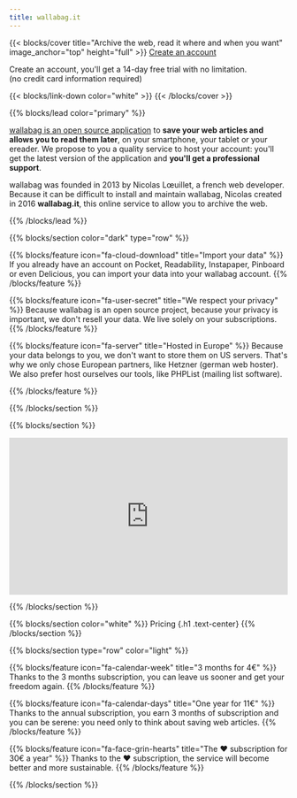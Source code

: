 ```yaml
---
title: wallabag.it
---
```


{{< blocks/cover title="Archive the web, read it where and when you want" image_anchor="top" height="full" >}}
<a class="btn btn-lg btn-secondary me-3 mb-4" href="https://app.wallabag.it/">
  Create an account <i class="fa fa-user-plus ms-2"></i>
</a>
<p class="lead mt-5">Create an account, you'll get a 14-day free trial with no limitation.<br />(no credit card information required)</p>
{{< blocks/link-down color="white" >}}
{{< /blocks/cover >}}


{{% blocks/lead color="primary" %}}

[wallabag is an open source application](https://wallabag.org) to **save your web articles and allows you to read them later**, on your smartphone, your tablet or your ereader. We propose to you a quality service to host your account: you'll get the latest version of the application and **you'll get a professional support**.

wallabag was founded in 2013 by Nicolas Lœuillet, a french web developer. Because it can be difficult to install and maintain wallabag, Nicolas created in 2016 **wallabag.it**, this online service to allow you to archive the web.

{{% /blocks/lead %}}

{{% blocks/section color="dark" type="row" %}}

{{% blocks/feature icon="fa-cloud-download" title="Import your data" %}}
If you already have an account on Pocket, Readability, Instapaper, Pinboard or even Delicious, you can import your data into your wallabag account.
{{% /blocks/feature %}}

{{% blocks/feature icon="fa-user-secret" title="We respect your privacy" %}}
Because wallabag is an open source project, because your privacy is important, we don't resell your data. We live solely on your subscriptions.
{{% /blocks/feature %}}

{{% blocks/feature icon="fa-server" title="Hosted in Europe" %}}
Because your data belongs to you, we don't want to store them on US servers. That's why we only chose European partners, like Hetzner (german web hoster). We also prefer host ourselves our tools, like PHPList (mailing list software).

{{% /blocks/feature %}}

{{% /blocks/section %}}

{{% blocks/section %}}

<div style="padding:56.25% 0 0 0;position:relative;"><iframe src="https://player.vimeo.com/video/167435064?badge=0&amp;autopause=0&amp;player_id=0&amp;app_id=58479" frameborder="0" allow="autoplay; fullscreen; picture-in-picture; clipboard-write; encrypted-media" style="position:absolute;top:0;left:0;width:100%;height:100%;" title="What is wallabag?"></iframe></div><script src="https://player.vimeo.com/api/player.js"></script>

{{% /blocks/section %}}

{{% blocks/section color="white" %}}
Pricing
{.h1 .text-center}
{{% /blocks/section %}}

{{% blocks/section type="row" color="light" %}}

{{% blocks/feature icon="fa-calendar-week" title="3 months for 4€" %}}
Thanks to the 3 months subscription, you can leave us sooner and get your freedom again.
{{% /blocks/feature %}}

{{% blocks/feature icon="fa-calendar-days" title="One year for 11€" %}}
Thanks to the annual subscription, you earn 3 months of subscription and you can be serene: you need only to think about saving web articles.
{{% /blocks/feature %}}

{{% blocks/feature icon="fa-face-grin-hearts" title="The ❤️ subscription for 30€ a year" %}}
Thanks to the ❤️ subscription, the service will become better and more sustainable.
{{% /blocks/feature %}}

{{% /blocks/section %}}
